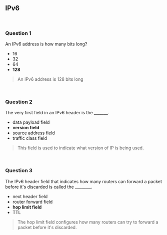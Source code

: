 ## IPv6

<br>

### Question 1

An IPv6 address is how many bits long?

* 16
* 32
* 64
* **128**

> An IPv6 address is 128 bits long

<br>

### Question 2

The very first field in an IPv6 header is the _______.

* data payload field
* **version field**
* source address field
* traffic class field

> This field is used to indicate what version of IP is being used.

<br>

### Question 3

The IPv6 header field that indicates how many routers can forward a packet before it's discarded is called the ________.

* next header field
* router forward field
* **hop limit field**
* TTL

> The hop limit field configures how many routers can try to forward a packet before it's discarded.